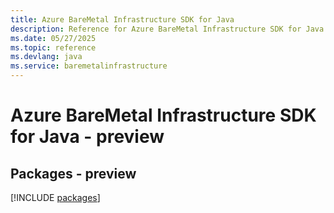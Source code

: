 ```yaml
---
title: Azure BareMetal Infrastructure SDK for Java
description: Reference for Azure BareMetal Infrastructure SDK for Java
ms.date: 05/27/2025
ms.topic: reference
ms.devlang: java
ms.service: baremetalinfrastructure
---
```

# Azure BareMetal Infrastructure SDK for Java - preview
## Packages - preview
[!INCLUDE [packages](baremetal-infrastructure-index.md)]
